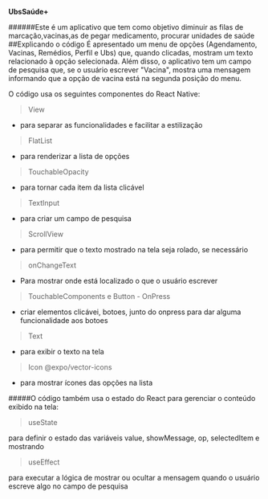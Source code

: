 **UbsSaúde+**

######Este é um aplicativo que tem como objetivo diminuir as filas de marcação,vacinas,as de pegar medicamento, procurar unidades de saúde
##Explicando o código
 É apresentado um menu de opções (Agendamento, Vacinas, Remédios, Perfil e Ubs) que, quando clicadas, mostram um texto relacionado à opção selecionada. Além disso, o aplicativo tem um campo de pesquisa que, se o usuário escrever "Vacina", mostra uma mensagem informando que a opção de vacina está na segunda posição do menu.

O código usa os seguintes componentes do React Native:

>View
* para separar as funcionalidades e facilitar a estilização

>FlatList

* para renderizar a lista de opções
>TouchableOpacity

*  para tornar cada item da lista clicável
>TextInput 

* para criar um campo de pesquisa
>ScrollView 

* para permitir que o texto mostrado na tela seja rolado, se necessário
>onChangeText

* Para mostrar onde está localizado o que o usuário escrever 
>TouchableComponents e Button - OnPress

*  criar elementos clicávei, botoes, junto do onpress para dar alguma funcionalidade aos botoes
>Text 

* para exibir o texto na tela
>Icon 
@expo/vector-icons
* para mostrar ícones das opções na lista

#####O código também usa o estado do React para gerenciar o conteúdo exibido na tela:

>useState 

para definir o estado das variáveis value, showMessage, op, selectedItem e mostrando

>useEffect

 para executar a lógica de mostrar ou ocultar a mensagem quando o usuário escreve algo no campo de pesquisa
